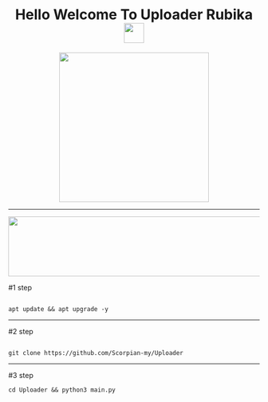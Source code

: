 <h1 align="center">Hello Welcome To Uploader Rubika<img src="https://media.giphy.com/media/hvRJCLFzcasrR4ia7z/giphy.gif" width="40"></h1>


<p align="center"><img src="https://github.com/Scorpian-my/icon/blob/master/icons/Uploader/Rubika.png" width="300" height="300"  /></p>

<hr>

<a href="https://www.coffeebede.com/scorpian"><img width="1300px" height="120px"
            src="https://coffeebede.ir/DashboardTemplateV2/app-assets/images/banner/default-yellow.svg" /></a>


 

#1 step

```

apt update && apt upgrade -y

```

<hr>

#2 step

```

git clone https://github.com/Scorpian-my/Uploader

```
<hr>

#3 step

```
cd Uploader && python3 main.py
```
